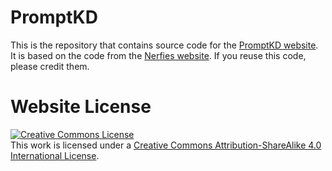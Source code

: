 # PromptKD

This is the repository that contains source code for the [PromptKD website](https://PromptKD.github.io).
It is based on the code from the [Nerfies website](https://nerfies.github.io). If you reuse this code, please credit them.

# Website License
<a rel="license" href="http://creativecommons.org/licenses/by-sa/4.0/"><img alt="Creative Commons License" style="border-width:0" src="https://i.creativecommons.org/l/by-sa/4.0/88x31.png" /></a><br />This work is licensed under a <a rel="license" href="http://creativecommons.org/licenses/by-sa/4.0/">Creative Commons Attribution-ShareAlike 4.0 International License</a>.
